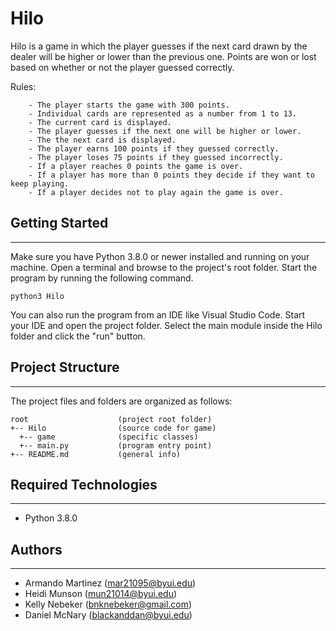 # Hilo
Hilo is a game in which the player guesses if the next card drawn by the dealer will be higher or lower than the previous one. Points are won or lost based on whether or not the player guessed correctly.

Rules:
```
    - The player starts the game with 300 points.
    - Individual cards are represented as a number from 1 to 13.
    - The current card is displayed.
    - The player guesses if the next one will be higher or lower.
    - The the next card is displayed.
    - The player earns 100 points if they guessed correctly.
    - The player loses 75 points if they guessed incorrectly.
    - If a player reaches 0 points the game is over.
    - If a player has more than 0 points they decide if they want to keep playing.
    - If a player decides not to play again the game is over.
```
## Getting Started
---
Make sure you have Python 3.8.0 or newer installed and running on your machine. Open a terminal and 
browse to the project's root folder. Start the program by running the following command.
```
python3 Hilo 
```
You can also run the program from an IDE like Visual Studio Code. Start your IDE and open the 
project folder. Select the main module inside the Hilo folder and click the "run" button.

## Project Structure
---
The project files and folders are organized as follows:
```
root                    (project root folder)
+-- Hilo                (source code for game)
  +-- game              (specific classes)
  +-- main.py           (program entry point)
+-- README.md           (general info)
```

## Required Technologies
---
* Python 3.8.0

## Authors
---
* Armando Martinez (mar21095@byui.edu)
* Heidi Munson (mun21014@byui.edu)
* Kelly Nebeker (bnknebeker@gmail.com)
* Daniel McNary (blackanddan@byui.edu)
